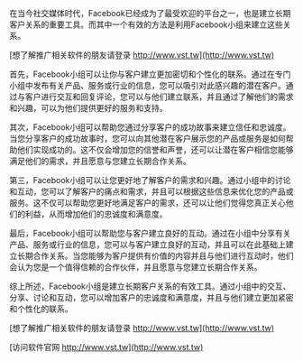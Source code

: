 在当今社交媒体时代，Facebook已经成为了最受欢迎的平台之一，也是建立长期客户关系的重要工具。而其中一个有效的方法是利用Facebook小组来建立这些关系。

[想了解推广相关软件的朋友请登录 http://www.vst.tw](http://www.vst.tw)

首先，Facebook小组可以让你与客户建立更加密切和个性化的联系。通过在专门小组中发布有关产品、服务或行业的信息，您可以吸引对此感兴趣的潜在客户。通过与客户进行交互和回复评论，您可以与他们建立联系，并且通过了解他们的需求和兴趣，可以为他们提供更好的服务和支持。

其次，Facebook小组可以帮助您通过分享客户的成功故事来建立信任和忠诚度。当您分享客户的成功故事时，您可以向其他潜在客户展示您的产品或服务是如何帮助他们实现成功的。这不仅会增加您的信誉和声誉，还可以让潜在客户相信您能够满足他们的需求，并且愿意与您建立长期合作关系。

第三，Facebook小组可以让您更好地了解客户的需求和兴趣。通过小组中的讨论和互动，您可以了解客户的痛点和需求，并且可以根据这些信息来优化您的产品或服务。这不仅可以帮助您更好地满足客户的需求，还可以让他们觉得您真正关心他们的利益，从而增加他们的忠诚度和满意度。

最后，Facebook小组可以帮助您与客户建立良好的互动。通过在小组中分享有关产品、服务或行业的信息，您可以与客户建立良好的互动，并且可以在此基础上建立长期合作关系。当您能够为客户提供有价值的内容并且与他们进行互动时，他们会认为您是一个值得信赖的合作伙伴，并且愿意与您建立长期合作关系。

综上所述，Facebook小组是建立长期客户关系的有效工具。通过小组中的交互、分享、讨论和互动，您可以增加客户的忠诚度和满意度，并且与他们建立更加紧密和个性化的联系。

[想了解推广相关软件的朋友请登录 http://www.vst.tw](http://www.vst.tw)


[访问软件官网 http://www.vst.tw](http://www.vst.tw)
